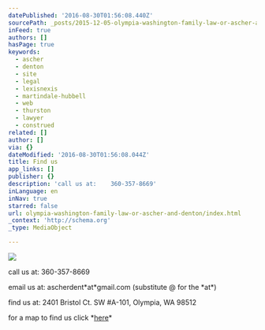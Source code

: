 ```yaml
---
datePublished: '2016-08-30T01:56:08.440Z'
sourcePath: _posts/2015-12-05-olympia-washington-family-law-or-ascher-and-denton.md
inFeed: true
authors: []
hasPage: true
keywords:
  - ascher
  - denton
  - site
  - legal
  - lexisnexis
  - martindale-hubbell
  - web
  - thurston
  - lawyer
  - construed
related: []
author: []
via: {}
dateModified: '2016-08-30T01:56:08.044Z'
title: Find us
app_links: []
publisher: {}
description: 'call us at:    360-357-8669'
inLanguage: en
inNav: true
starred: false
url: olympia-washington-family-law-or-ascher-and-denton/index.html
_context: 'http://schema.org'
_type: MediaObject

---
```

![](https://the-grid-user-content.s3-us-west-2.amazonaws.com/3046fb86-d9f6-4ff5-a32e-6dbfcd2f0917.jpg)

call us at: 360-357-8669

email us at: ascherdent\*at\*gmail.com (substitute @ for the \*at\*)

find us at: 2401 Bristol Ct. SW \#A-101, Olympia, WA 98512

for a map to find us click \*[here][0]\*

[0]: https://www.google.com/maps/place/2401+Bristol+Ct+SW,+Olympia,+WA+98502/@47.027592,-122.9198222,17z/data=!3m1!4b1!4m2!3m1!1s0x549174516cea5345:0xaeb455f2bca107dc